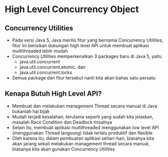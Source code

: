 # High Level Concurrency Object
## Concurrency Utilities
 * Pada versi Java 5, Java merilis fitur yang bernama Concurrency Utilities, fitur ini berisikan dukungan high level API untuk membuat aplikasi multithreaded lebih mudah 
 * Concurrency Utilities memperkenalkan 3 packages baru di Java 5, yaitu 
   * java.util.concurrent 
   * java.util.concurrent.atomic, dan 
   * java.util.concurrent.locks
 * Semua package dan fitur tersebut nanti kita akan bahas satu persatu

## Kenapa Butuh High Level API?
 * Membuat dan melakukan management Thread secara manual di Java bukanlah hal bijak 
 * Mudah terjadi kesalahan, terutama seperti yang sudah kita jelaskan, masalah Race Condition dan Deadlock misalnya 
 * Selain itu, membuat aplikasi multithreaded menggunakan low level API (menggunakan Thread langsung) tidak terlalu produktif dan flexible 
 * Oleh karena itu, dalam pembuatan aplikasi sehari-hari, biasanya kita akan jarang sekali melakukan management thread secara manual, biasanya kita akan gunakan Concurrency Utilities
